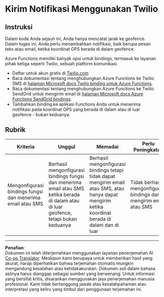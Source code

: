 <!--
CO_OP_TRANSLATOR_METADATA:
{
  "original_hash": "5cb65a6ec4387ed177e145347e8e308e",
  "translation_date": "2025-08-27T23:59:21+00:00",
  "source_file": "3-transport/lessons/4-geofences/assignment.md",
  "language_code": "id"
}
-->
# Kirim Notifikasi Menggunakan Twilio

## Instruksi

Dalam kode Anda sejauh ini, Anda hanya mencatat jarak ke geofence. Dalam tugas ini, Anda perlu menambahkan notifikasi, baik berupa pesan teks atau email, ketika koordinat GPS berada di dalam geofence.

Azure Functions memiliki banyak opsi untuk bindings, termasuk ke layanan pihak ketiga seperti Twilio, sebuah platform komunikasi.

* Daftar untuk akun gratis di [Twilio.com](https://www.twilio.com)
* Baca dokumentasi tentang menghubungkan Azure Functions ke Twilio SMS di [halaman Microsoft docs Twilio binding untuk Azure Functions](https://docs.microsoft.com/azure/azure-functions/functions-bindings-twilio?WT.mc_id=academic-17441-jabenn&tabs=python).
* Baca dokumentasi tentang menghubungkan Azure Functions ke Twilio SendGrid untuk mengirim email di [halaman Microsoft docs Azure Functions SendGrid bindings](https://docs.microsoft.com/azure/azure-functions/functions-bindings-sendgrid?WT.mc_id=academic-17441-jabenn&tabs=python).
* Tambahkan binding ke aplikasi Functions Anda untuk menerima notifikasi pada koordinat GPS yang berada di dalam atau di luar geofence - bukan keduanya.

## Rubrik

| Kriteria | Unggul | Memadai | Perlu Peningkatan |
| -------- | ------- | -------- | ----------------- |
| Mengonfigurasi bindings fungsi dan menerima email atau SMS | Berhasil mengonfigurasi bindings fungsi dan menerima email atau SMS ketika berada di dalam atau di luar geofence, tetapi bukan keduanya | Berhasil mengonfigurasi bindings tetapi tidak dapat mengirim email atau SMS, atau hanya dapat mengirim ketika koordinat berada di dalam dan di luar | Tidak berhasil mengonfigurasi bindings dan mengirim email atau SMS |

---

**Penafian**:  
Dokumen ini telah diterjemahkan menggunakan layanan penerjemahan AI [Co-op Translator](https://github.com/Azure/co-op-translator). Meskipun kami berupaya untuk memberikan hasil yang akurat, harap diperhatikan bahwa terjemahan otomatis mungkin mengandung kesalahan atau ketidakakuratan. Dokumen asli dalam bahasa aslinya harus dianggap sebagai sumber yang berwenang. Untuk informasi yang bersifat kritis, disarankan menggunakan jasa penerjemahan manusia profesional. Kami tidak bertanggung jawab atas kesalahpahaman atau interpretasi yang keliru yang timbul dari penggunaan terjemahan ini.